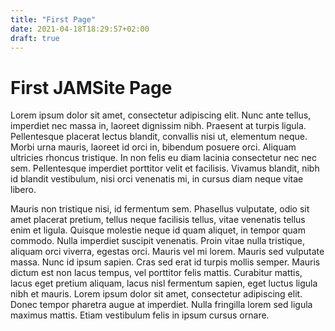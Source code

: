 ```yaml
---
title: "First Page"
date: 2021-04-18T18:29:57+02:00
draft: true
---
```


# First JAMSite Page
Lorem ipsum dolor sit amet, consectetur adipiscing elit. Nunc ante tellus, imperdiet nec massa in, laoreet dignissim nibh. Praesent at turpis ligula. Pellentesque placerat lectus blandit, convallis nisi ut, elementum neque. Morbi urna mauris, laoreet id orci in, bibendum posuere orci. Aliquam ultricies rhoncus tristique. In non felis eu diam lacinia consectetur nec nec sem. Pellentesque imperdiet porttitor velit et facilisis. Vivamus blandit, nibh id blandit vestibulum, nisi orci venenatis mi, in cursus diam neque vitae libero.

Mauris non tristique nisi, id fermentum sem. Phasellus vulputate, odio sit amet placerat pretium, tellus neque facilisis tellus, vitae venenatis tellus enim et ligula. Quisque molestie neque id quam aliquet, in tempor quam commodo. Nulla imperdiet suscipit venenatis. Proin vitae nulla tristique, aliquam orci viverra, egestas orci. Mauris vel mi lorem. Mauris sed vulputate massa. Nunc id ipsum sapien. Cras sed erat id turpis mollis semper. Mauris dictum est non lacus tempus, vel porttitor felis mattis. Curabitur mattis, lacus eget pretium aliquam, lacus nisl fermentum sapien, eget luctus ligula nibh et mauris. Lorem ipsum dolor sit amet, consectetur adipiscing elit. Donec tempor pharetra augue at imperdiet. Nulla fringilla lorem sed ligula maximus mattis. Etiam vestibulum felis in ipsum cursus ornare.
